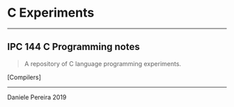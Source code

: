 # C Experiments
---

## IPC 144 C Programming notes

> A repository of C language programming experiments.

[Compilers]

---
Daniele Pereira 2019
